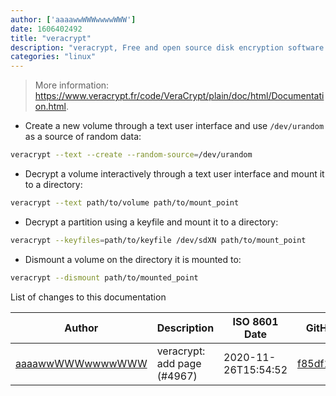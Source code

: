 ```yaml
---
author: ['aaaawwWWWwwwwWWW']
date: 1606402492
title: "veracrypt"
description: "veracrypt, Free and open source disk encryption software."
categories: "linux"
---
```

> More information: <https://www.veracrypt.fr/code/VeraCrypt/plain/doc/html/Documentation.html>.

- Create a new volume through a text user interface and use `/dev/urandom` as a source of random data:

```bash
veracrypt --text --create --random-source=/dev/urandom
```

- Decrypt a volume interactively through a text user interface and mount it to a directory:

```bash
veracrypt --text path/to/volume path/to/mount_point
```

- Decrypt a partition using a keyfile and mount it to a directory:

```bash
veracrypt --keyfiles=path/to/keyfile /dev/sdXN path/to/mount_point
```

- Dismount a volume on the directory it is mounted to:

```bash
veracrypt --dismount path/to/mounted_point
```
List of changes to this documentation


Author | Description | ISO 8601 Date | GitHub link
------|-----|-----|-----
[aaaawwWWWwwwwWWW](mailto:73749744+aaaawwWWWwwwwWWW@users.noreply.github.com) | veracrypt: add page (#4967) | 2020-11-26T15:54:52 | [f85df16180c2](https://github.com/tldr-pages/tldr/commit/f85df16180c2c8b04888ba72e9fa0b66322de262)

